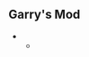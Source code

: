 Garry's Mod
-----------------------------------------

<ul>
  <li>
    <ul>
      <li></li>
    </ul>
  </li>
</ul>


